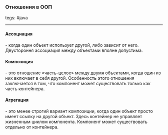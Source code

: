 ### Отношения в ООП
tegs: #java

---
#### Ассоциация
\- когда один объект использует другой, либо зависит от него. Двустороння ассоциация между объектами вполне допустима. 

#### Композиция
\- это отношение «часть-целое» между двумя объектами, когда один из них включает в себя другой. Особенность этого отношения заключается в том, что компонент может существовать только как часть контейнера. 

#### Агрегация 
\- это менее строгий вариант композиции, когда один объект просто имеет ссылку на другой объект. Здесь контейнер не управляет жизненным циклом компонента. Компонент может существовать отдельно от контейнера. 